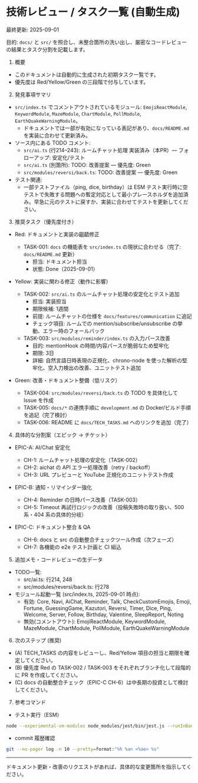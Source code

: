 # 技術レビュー / タスク一覧 (自動生成)

最終更新: 2025-09-01

目的: `docs/` と `src/` を照合し、未整合箇所の洗い出し、厳密なコードレビューの結果とタスク分割を記載します。

1) 概要
- このドキュメントは自動的に生成された初期タスク一覧です。
- 優先度は Red/Yellow/Green の三段階で付与しています。

2) 発見事項サマリ
- `src/index.ts` でコメントアウトされているモジュール: `EmojiReactModule`, `KeywordModule`, `MazeModule`, `ChartModule`, `PollModule`, `EarthQuakeWarningModule`。
  - ドキュメントでは一部が有効になっている表記があり、`docs/README.md` を実装に合わせて更新済み。
- ソース内にある TODO コメント:
  - `src/ai.ts` (行214–243): ルームチャット処理 実装済み（本PR）— フォローアップ: 安定化/テスト
  - `src/ai.ts` (別箇所): TODO: 改善提案 — 優先度: Green
  - `src/modules/reversi/back.ts`: TODO: 改善提案 — 優先度: Green
- テスト関連:
  - 一部テストファイル（ping, dice, birthday）は ESM テスト実行時に空テストで失敗する問題への暫定対応として最小プレースホルダを追加済み。早急に元のテストに戻すか、実装に合わせてテストを更新してください。

3) 推奨タスク（優先度付き）

- Red: ドキュメントと実装の齟齬修正
  - TASK-001: `docs` の機能表を `src/index.ts` の現状に合わせる（完了: `docs/README.md` 更新）
    - 担当: ドキュメント担当
    - 状態: Done（2025-09-01）

- Yellow: 実装に関わる修正（動作に影響）
  - TASK-002: `src/ai.ts` のルームチャット処理の安定化とテスト追加
    - 担当: 実装担当
    - 期限候補: 1週間
    - 前提: ルームチャットの仕様を `docs/features/communication` に追記
    - チェック項目: ルームでの mention/subscribe/unsubscribe の挙動、エラー時のフォールバック
  - TASK-003: `src/modules/reminder/index.ts` の入力パース改善
    - 目的: mentionHook の時間/内容パースが脆弱なため堅牢化
    - 期限: 3日
    - 詳細: 自然言語日時表現の正規化、chrono-node を使った解析の堅牢化、空入力検出の改善、ユニットテスト追加

- Green: 改善・ドキュメント整備（低リスク）
  - TASK-004: `src/modules/reversi/back.ts` の TODO を具体化して Issue を作成
  - TASK-005: `docs/*` の連携手順に `development.md` の Docker/ビルド手順を追記（完了検討）
  - TASK-006: README に `docs/TECH_TASKS.md` へのリンクを追加（完了）

4) 具体的な分割案（エピック -> チケット）

- EPIC-A: AI/Chat 安定化
  - CH-1: ルームチャット処理の安定化（TASK-002）
  - CH-2: aichat の API エラー処理改善（retry / backoff）
  - CH-3: URL プレビューと YouTube 正規化のユニットテスト作成

- EPIC-B: 通知・リマインダー強化
  - CH-4: Reminder の日時パース改善（TASK-003）
  - CH-5: Timeout 再試行ロジックの改善（投稿失敗時の取り扱い、500 系・404 系の具体的分岐）

- EPIC-C: ドキュメント整合 & QA
  - CH-6: docs と src の自動整合チェックツール作成（次フェーズ）
  - CH-7: 各機能の e2e テスト計画と CI 組込

5) 追加メモ・コードレビューの生データ
- TODO一覧:
  - src/ai.ts: 行214, 248
  - src/modules/reversi/back.ts: 行278
- モジュール起動一覧 (src/index.ts, 2025-09-01 時点):
  - 有効: Core, Navi, AiChat, Reminder, Talk, CheckCustomEmojis, Emoji, Fortune, GuessingGame, Kazutori, Reversi, Timer, Dice, Ping, Welcome, Server, Follow, Birthday, Valentine, SleepReport, Noting
  - 無効(コメントアウト): EmojiReactModule, KeywordModule, MazeModule, ChartModule, PollModule, EarthQuakeWarningModule

6) 次のステップ (推奨)
- (A) TECH_TASKS の内容をレビューし、Red/Yellow 項目の担当と期限を確定してください。
- (B) 優先度 Red の TASK-002 / TASK-003 をそれぞれブランチ化して段階的に PR を作成してください。
- (C) docs の自動整合チェック（EPIC-C CH-6）は中長期の投資として検討してください。

7) 参考コマンド
- テスト実行（ESM）
```bash
node --experimental-vm-modules node_modules/jest/bin/jest.js --runInBand --colors
```
- commit 履歴確認
```bash
git --no-pager log -n 10 --pretty=format:"%h %an <%ae> %s"
```

---

ドキュメント更新・改善のリクエストがあれば、具体的な変更箇所を指示してください。
